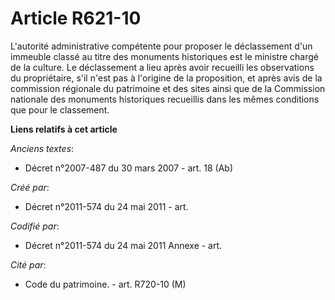 # Article R621-10

L'autorité administrative compétente pour proposer le déclassement d'un immeuble classé au titre des monuments historiques
est le ministre chargé de la culture. Le déclassement a lieu après avoir recueilli les observations du propriétaire, s'il
n'est pas à l'origine de la proposition, et après avis de la commission régionale du patrimoine et des sites ainsi que de la
Commission nationale des monuments historiques recueillis dans les mêmes conditions que pour le classement.

**Liens relatifs à cet article**

_Anciens textes_:

  - Décret n°2007-487 du 30 mars 2007 - art. 18 (Ab)

_Créé par_:

  - Décret n°2011-574 du 24 mai 2011  - art.

_Codifié par_:

  - Décret n°2011-574 du 24 mai 2011 Annexe - art.

_Cité par_:

  - Code du patrimoine. - art. R720-10 (M)
